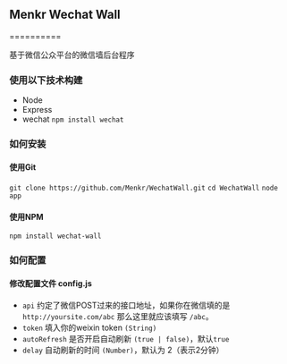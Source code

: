## Menkr Wechat Wall
==========

基于微信公众平台的微信墙后台程序

### 使用以下技术构建

- Node
- Express 
- wechat `npm install wechat`

### 如何安装

#### 使用Git

`git clone https://github.com/Menkr/WechatWall.git`
`cd WechatWall`
`node app`

#### 使用NPM

`npm install wechat-wall`

### 如何配置

#### 修改配置文件 config.js

- `api` 约定了微信POST过来的接口地址，如果你在微信填的是 `http://yoursite.com/abc` 那么这里就应该填写 `/abc`。
- `token` 填入你的weixin token `(String)`
- `autoRefresh` 是否开启自动刷新 `(true | false)`，默认`true`
- `delay` 自动刷新的时间 `(Number)`，默认为 2（表示2分钟）